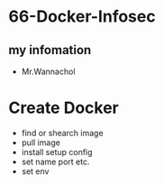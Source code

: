 # 66-Docker-Infosec
## my infomation
- Mr.Wannachol
# Create Docker
- find or shearch image
- pull image
- install setup config
- set name port etc.
- set env